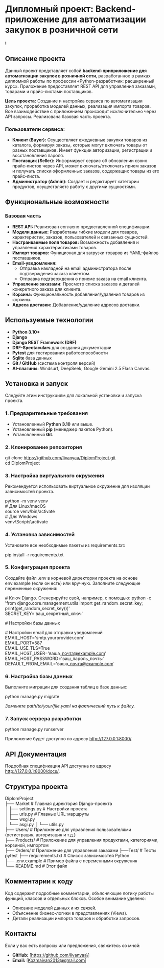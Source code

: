 # **Дипломный проект: Backend-приложение для автоматизации закупок в розничной сети**

\!

## **Описание проекта**

Данный проект представляет собой **backend-приприложение для автоматизации закупок в розничной сети**, разработанное в рамках дипломной работы по профессии «Python-разработчик: расширенный курс». Приложение предоставляет REST API для управления заказами, товарами и прайс-листами поставщиков.

**Цель проекта:** Создание и настройка сервиса по автоматизации закупок, проработка моделей данных, реализация импорта товаров.
Все взаимодействие с приложением происходит исключительно через API запросы.
Реализована базовая часть проекта.

### **Пользователи сервиса:**

* **Клиент (Buyer):** Осуществляет ежедневные закупки товаров из каталога, формируя заказы, которые могут включать товары от разных поставщиков. Имеет функции авторизации, регистрации и восстановления пароля.  
* **Поставщик (Seller):** Информирует сервис об обновлении своих прайс-листов через API, может включать/отключать прием заказов и получать списки оформленных заказов, содержащих товары из его прайс-листа.
* **Администратор (Admin):** Создает и редактирует категории продуктов, осуществляетс работу с другими сущностями.

## **Функциональные возможности**

### **Базовая часть**

* **REST API:** Реализован согласно предоставленной спецификации.  
* **Модели данных:** Разработаны гибкие модели для товаров, характеристик, заказов, пользователей и связанных сущностей.  
* **Настраиваемые поля товаров:** Возможность добавления и управления характеристиками товаров.  
* **Импорт товаров:** Функционал для загрузки товаров из YAML-файлов поставщиков.  
* **Email-уведомления:**  
  * Отправка накладной на email администратора после подтверждения заказа клиентом.  
  * Отправка подтверждения о приеме заказа на email клиента.  
* **Управление заказами:** Просмотр списка заказов и деталей конкретного заказа для клиента.  
* **Корзина:** Функциональность добавления/удаления товаров из корзины.  
* **Адреса доставки:** Добавление/удаление адресов доставки.


## **Используемые технологии**

* **Python 3.10+**  
* **Django**
* **Django REST Framework (DRF)**
* **DRF-Spectaculars** для создания документации
* **Pytest** для тестирования работоспособности 
* **Sqlite** база данных  
* **Git / GitHub** (система контроля версий)  
* **AI-плагины:** Windsurf, DeepSeek, Google Gemini 2.5 Flash Canvas.

## **Установка и запуск**

Следуйте этим инструкциям для локальной установки и запуска проекта.

### **1\. Предварительные требования**

* Установленный **Python 3.10** или выше.  
* Установленный **pip** (менеджер пакетов Python).  
* Установленный **Git**.  

### **2\. Клонирование репозитория**

git clone https://github.com/Iivanyaa/DiplomProject.git  
cd DiplomProject

### **3\. Настройка виртуального окружения**

Рекомендуется использовать виртуальное окружение для изоляции зависимостей проекта.

python \-m venv venv  
\# Для Linux/macOS  
source venv/bin/activate  
\# Для Windows  
venv\\Scripts\\activate

### **4\. Установка зависимостей**

Установите все необходимые пакеты из requirements.txt:

pip install \-r requirements.txt

### **5\. Конфигурация проекта**

Создайте файл .env в корневой директории проекта на основе env.example (если он есть) или вручную. Заполните следующие переменные окружения:

\# Ключ Django. Сгенерируйте свой, например, с помощью: python \-c 'from django.core.management.utils import get\_random\_secret\_key; print(get\_random\_secret\_key())'  
SECRET\_KEY='ваш\_секретный\_ключ'

\# Настройки базы данных

\# Настройки email для отправки уведомлений  
EMAIL\_HOST='smtp.yourprovider.com'  
EMAIL\_PORT=587  
EMAIL\_USE\_TLS=True  
EMAIL\_HOST\_USER='ваша\_почта@example.com'  
EMAIL\_HOST\_PASSWORD='ваш\_пароль\_почты'  
DEFAULT\_FROM\_EMAIL='ваша\_почта@example.com'


### **6\. Настройка базы данных**

Выполните миграции для создания таблиц в базе данных:

python manage.py migrate



*Замените path/to/your/file.yaml на фактический путь к файлу.*

### **7\. Запуск сервера разработки**

python manage.py runserver

Приложение будет доступно по адресу http://127.0.0.1:8000/.


## **API Документация**

Подробная спецификация API доступна по адресу http://127.0.0.1:8000/docs/.


## **Структура проекта**

DiplomProject  
├── Market        \# Главная директория Django-проекта  
│   ├── settings.py           \# Настройки проекта  
│   ├── urls.py               \# Главные URL-маршруты  
│   └── wsgi.py  
│   └── asgi.py 
│   └── utils.py  
├── Users/                    \# Приложение для управления пользователями (регистрация, авторизация и т.д.)  
├── Products/                 \# Приложение для управления продуктами, категориями, корзиной, импортом  
├── Orders/                   \# Приложение для управления заказами
├──Test/                      \# Тесты pytest
├── requirements.txt          \# Список зависимостей Python  
├── .env.example              \# Пример файла с переменными окружения  
└── README.md                 \# Этот файл  



## **Комментарии к коду**

Код содержит подробные комментарии, объясняющие логику работы функций, классов и отдельных блоков. Особое внимание уделено:

* Описание моделей данных и их связей.  
* Объяснение бизнес-логики в представлениях (Views).  
* Детали реализации импорта товаров и обработки запросов.  


## **Контакты**

Если у вас есть вопросы или предложения, свяжитесь со мной:

* **GitHub:** \[https://github.com/Iivanyaa\]  
* **Email:** \[Kozmaivan2013@gmail.com\]
